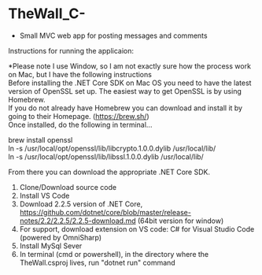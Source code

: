 # TheWall_C-
- Small MVC web app for posting messages and comments 

Instructions for running the applicaion:

*Please note I use Window, so I am not exactly sure how the process work on Mac, but I have the following instructions  
Before installing the .NET Core SDK on Mac OS you need to have the latest version of OpenSSL set up. The easiest way to get OpenSSL is by using Homebrew.   
If you do not already have Homebrew you can download and install it by going to their Homepage. (https://brew.sh/)  
Once installed, do the following in terminal...  

brew install openssl  
ln -s /usr/local/opt/openssl/lib/libcrypto.1.0.0.dylib /usr/local/lib/  
ln -s /usr/local/opt/openssl/lib/libssl.1.0.0.dylib /usr/local/lib/  

From there you can download the appropriate .NET Core SDK.  


1. Clone/Download source code
2. Install VS Code 
3. Download 2.2.5 version of .NET Core, https://github.com/dotnet/core/blob/master/release-notes/2.2/2.2.5/2.2.5-download.md
(64bit version for window)  
4. For support, download extension on VS code: C# for Visual Studio Code (powered by OmniSharp)
5. Install MySql Sever
6. In terminal (cmd or powershell), in the directory where the TheWall.csproj lives, run "dotnet run" command 
